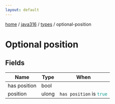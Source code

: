 ```yaml
---
layout: default
---
```


[home](/)  /  [java316](/protocol/java316)  /  [types](/protocol/java316/types)  /  optional-position

# Optional position

## Fields

Name | Type | When
---|---|:---:
has position | bool | 
position | ulong | <code>has position</code> is <code><span style="color:#009688">true</span></code>
